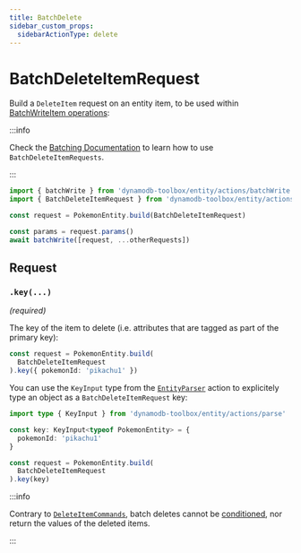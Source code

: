 ```yaml
---
title: BatchDelete
sidebar_custom_props:
  sidebarActionType: delete
---
```


# BatchDeleteItemRequest

Build a `DeleteItem` request on an entity item, to be used within [BatchWriteItem operations](https://docs.aws.amazon.com/amazondynamodb/latest/APIReference/API_BatchWriteItem.html):

:::info

Check the [Batching Documentation](../5-batching/index.md) to learn how to use `BatchDeleteItemRequests`.

:::

```ts
import { batchWrite } from 'dynamodb-toolbox/entity/actions/batchWrite'
import { BatchDeleteItemRequest } from 'dynamodb-toolbox/entity/actions/batchDelete'

const request = PokemonEntity.build(BatchDeleteItemRequest)

const params = request.params()
await batchWrite([request, ...otherRequests])
```

## Request

### `.key(...)`

<p style={{ marginTop: '-15px' }}><i>(required)</i></p>

The key of the item to delete (i.e. attributes that are tagged as part of the primary key):

```ts
const request = PokemonEntity.build(
  BatchDeleteItemRequest
).key({ pokemonId: 'pikachu1' })
```

You can use the `KeyInput` type from the [`EntityParser`](../16-parse/index.md) action to explicitely type an object as a `BatchDeleteItemRequest` key:

```ts
import type { KeyInput } from 'dynamodb-toolbox/entity/actions/parse'

const key: KeyInput<typeof PokemonEntity> = {
  pokemonId: 'pikachu1'
}

const request = PokemonEntity.build(
  BatchDeleteItemRequest
).key(key)
```

:::info

Contrary to [`DeleteItemCommands`](../4-delete-item/index.md), batch deletes cannot be [conditioned](../17-parse-condition/index.md), nor return the values of the deleted items.

:::
